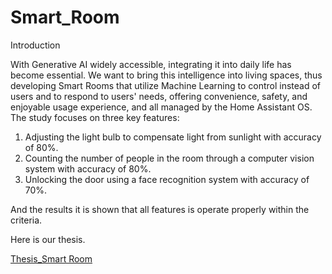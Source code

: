 # Smart_Room

Introduction
   
   With Generative AI widely accessible, integrating it into daily life has become essential. We want to bring this intelligence into living spaces, thus developing Smart Rooms that utilize Machine Learning to control instead of users and to respond to users' needs, offering convenience, safety, and enjoyable usage experience, and all managed by the Home Assistant OS.
The study focuses on three key features: 
1. Adjusting the light bulb to compensate light from sunlight with accuracy of 80%.
2. Counting the number of people in the room through a computer vision system with accuracy of 80%.
3. Unlocking the door using a face recognition system with accuracy of 70%.

And the results it is shown that all features is operate properly within the criteria.

Here is our thesis.

[Thesis_Smart Room](https://o365ku-my.sharepoint.com/:b:/g/personal/siwale_k_live_ku_th/EWtIoq-NtKZMlj3L_3_UsKUB0BUhdxsW9rNj7tfFB7FFTQ?e=ML5GRx)
